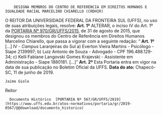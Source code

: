         DESIGNA MEMBROS DO CENTRO DE REFERÊNCIA EM DIREITOS HUMANOS E IGUALDADE RACIAL MARCELINO CHIARELLO (CRDHIR)  

 O REITOR DA UNIVERSIDADE FEDERAL DA FRONTEIRA SUL (UFFS), no uso de suas atribuições legais, resolve:   **Art. 1º**  ALTERAR, o inciso IV do Art. 1º da [PORTARIA Nº 970/GR/UFFS/2015](https://www.uffs.edu.br/atos-normativos/portaria/gr/2015-0970), de 31 de agosto de 2015, que designou os membros do Centro de Referência em Direitos Humanos Marcelino Chiarello, que passa a vigorar com a seguinte redação: “ **Art. 1º**  [...] IV - *Campus*  Laranjeiras do Sul a) Everton Vieira Martins - Psicólogo - Siape 2139997; b) Luiz Antonio de Souza - Advogado - CPF 196.488.129-34; c) Kelli Fabiane Langovski Gomes Krajevski - Assistente em Administração - Siape 1880181. [...]”   **Art. 2º**  Esta Portaria entra em vigor na data de sua publicação no Boletim Oficial da UFFS.        **Data do ato:** Chapecó-SC, 11 de junho de 2019.   
 

    Jaime Giolo   
 Reitor 

      Documento Histórico  [PORTARIA Nº 567/GR/UFFS/2019](https://www.uffs.edu.br/atos-normativos/portaria/gr/2019-0567/@@download/documento_historico)     
      